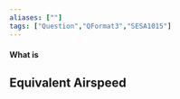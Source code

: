 ```yaml
---
aliases: [""]
tags: ["Question","QFormat3","SESA1015"]
---
```


#### What is
## Equivalent Airspeed



